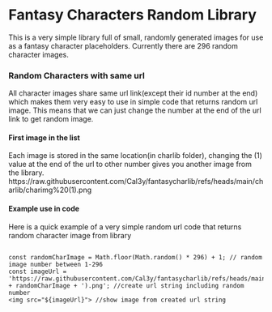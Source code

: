 <h1>Fantasy Characters Random Library</h1>
This is a very simple library full of small, randomly generated images for use as a fantasy character placeholders. Currently there are 296 random character images.

<h3>Random Characters with same url</h3>
All character images share same url link(except their id number at the end) which makes them very easy to use in simple code that returns random url image.
This means that we can just change the number at the end of the url link to get random image.

<h4>First image in the list</h4>
Each image is stored in the same location(in charlib folder), changing the (1) value at the end of the url to other number gives you another image from the library.
https://raw.githubusercontent.com/Cal3y/fantasycharlib/refs/heads/main/charlib/charimg%20(1).png

<h4>Example use in code</h4>
Here is a quick example of a very simple random url code that returns random character image from library

<pre><code>
const randomCharImage = Math.floor(Math.random() * 296) + 1; // random image number between 1-296
const imageUrl = 'https://raw.githubusercontent.com/Cal3y/fantasycharlib/refs/heads/main/charlib/charimg%20(' + randomCharImage + ').png'; //create url string including random number
&lt;img src="${imageUrl}"&gt; //show image from created url string
</code></pre>
